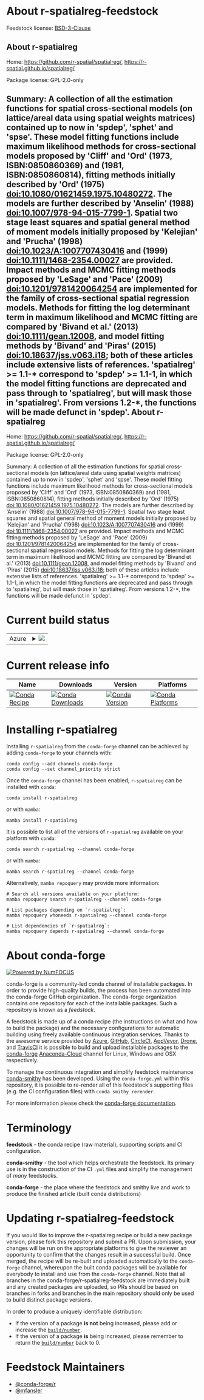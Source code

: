 About r-spatialreg-feedstock
============================

Feedstock license: [BSD-3-Clause](https://github.com/conda-forge/r-spatialreg-feedstock/blob/main/LICENSE.txt)

About r-spatialreg
------------------

Home: https://github.com/r-spatial/spatialreg/, https://r-spatial.github.io/spatialreg/

Package license: GPL-2.0-only

Summary: A collection of all the estimation functions for spatial cross-sectional models (on lattice/areal data using spatial weights matrices) contained up to now in 'spdep', 'sphet' and 'spse'. These model fitting functions include maximum likelihood methods for cross-sectional models proposed by 'Cliff' and 'Ord' (1973, ISBN:0850860369) and (1981, ISBN:0850860814), fitting methods initially described by 'Ord' (1975) <doi:10.1080/01621459.1975.10480272>. The models are further described by 'Anselin' (1988) <doi:10.1007/978-94-015-7799-1>. Spatial two stage least squares and spatial general method of moment models initially proposed by 'Kelejian' and 'Prucha' (1998) <doi:10.1023/A:1007707430416> and (1999) <doi:10.1111/1468-2354.00027> are provided. Impact methods and MCMC fitting methods proposed by 'LeSage' and 'Pace' (2009) <doi:10.1201/9781420064254> are implemented for the family of cross-sectional spatial regression models. Methods for fitting the log determinant term in maximum likelihood and MCMC fitting are compared by 'Bivand et al.' (2013) <doi:10.1111/gean.12008>, and model fitting methods by 'Bivand' and 'Piras' (2015) <doi:10.18637/jss.v063.i18>; both of these articles include extensive lists of references. 'spatialreg' >= 1.1-* correspond to 'spdep' >= 1.1-1, in which the model fitting functions are deprecated and pass through to 'spatialreg', but will mask those in 'spatialreg'. From versions 1.2-*, the functions will be made defunct in 'spdep'.
About r-spatialreg
------------------

Home: https://github.com/r-spatial/spatialreg/, https://r-spatial.github.io/spatialreg/

Package license: GPL-2.0-only

Summary: A collection of all the estimation functions for spatial cross-sectional models (on lattice/areal data using spatial weights matrices) contained up to now in 'spdep', 'sphet' and 'spse'. These model fitting functions include maximum likelihood methods for cross-sectional models proposed by 'Cliff' and 'Ord' (1973, ISBN:0850860369) and (1981, ISBN:0850860814), fitting methods initially described by 'Ord' (1975) <doi:10.1080/01621459.1975.10480272>. The models are further described by 'Anselin' (1988) <doi:10.1007/978-94-015-7799-1>. Spatial two stage least squares and spatial general method of moment models initially proposed by 'Kelejian' and 'Prucha' (1998) <doi:10.1023/A:1007707430416> and (1999) <doi:10.1111/1468-2354.00027> are provided. Impact methods and MCMC fitting methods proposed by 'LeSage' and 'Pace' (2009) <doi:10.1201/9781420064254> are implemented for the family of cross-sectional spatial regression models. Methods for fitting the log determinant term in maximum likelihood and MCMC fitting are compared by 'Bivand et al.' (2013) <doi:10.1111/gean.12008>, and model fitting methods by 'Bivand' and 'Piras' (2015) <doi:10.18637/jss.v063.i18>; both of these articles include extensive lists of references. 'spatialreg' >= 1.1-* correspond to 'spdep' >= 1.1-1, in which the model fitting functions are deprecated and pass through to 'spatialreg', but will mask those in 'spatialreg'. From versions 1.2-*, the functions will be made defunct in 'spdep'.

Current build status
====================


<table>
    
  <tr>
    <td>Azure</td>
    <td>
      <details>
        <summary>
          <a href="https://dev.azure.com/conda-forge/feedstock-builds/_build/latest?definitionId=14810&branchName=main">
            <img src="https://dev.azure.com/conda-forge/feedstock-builds/_apis/build/status/r-spatialreg-feedstock?branchName=main">
          </a>
        </summary>
        <table>
          <thead><tr><th>Variant</th><th>Status</th></tr></thead>
          <tbody><tr>
              <td>linux_64_r_base4.1</td>
              <td>
                <a href="https://dev.azure.com/conda-forge/feedstock-builds/_build/latest?definitionId=14810&branchName=main">
                  <img src="https://dev.azure.com/conda-forge/feedstock-builds/_apis/build/status/r-spatialreg-feedstock?branchName=main&jobName=linux&configuration=linux%20linux_64_r_base4.1" alt="variant">
                </a>
              </td>
            </tr><tr>
              <td>linux_64_r_base4.2</td>
              <td>
                <a href="https://dev.azure.com/conda-forge/feedstock-builds/_build/latest?definitionId=14810&branchName=main">
                  <img src="https://dev.azure.com/conda-forge/feedstock-builds/_apis/build/status/r-spatialreg-feedstock?branchName=main&jobName=linux&configuration=linux%20linux_64_r_base4.2" alt="variant">
                </a>
              </td>
            </tr><tr>
              <td>osx_64_r_base4.1</td>
              <td>
                <a href="https://dev.azure.com/conda-forge/feedstock-builds/_build/latest?definitionId=14810&branchName=main">
                  <img src="https://dev.azure.com/conda-forge/feedstock-builds/_apis/build/status/r-spatialreg-feedstock?branchName=main&jobName=osx&configuration=osx%20osx_64_r_base4.1" alt="variant">
                </a>
              </td>
            </tr><tr>
              <td>osx_64_r_base4.2</td>
              <td>
                <a href="https://dev.azure.com/conda-forge/feedstock-builds/_build/latest?definitionId=14810&branchName=main">
                  <img src="https://dev.azure.com/conda-forge/feedstock-builds/_apis/build/status/r-spatialreg-feedstock?branchName=main&jobName=osx&configuration=osx%20osx_64_r_base4.2" alt="variant">
                </a>
              </td>
            </tr><tr>
              <td>win_64</td>
              <td>
                <a href="https://dev.azure.com/conda-forge/feedstock-builds/_build/latest?definitionId=14810&branchName=main">
                  <img src="https://dev.azure.com/conda-forge/feedstock-builds/_apis/build/status/r-spatialreg-feedstock?branchName=main&jobName=win&configuration=win%20win_64_" alt="variant">
                </a>
              </td>
            </tr>
          </tbody>
        </table>
      </details>
    </td>
  </tr>
</table>

Current release info
====================

| Name | Downloads | Version | Platforms |
| --- | --- | --- | --- |
| [![Conda Recipe](https://img.shields.io/badge/recipe-r--spatialreg-green.svg)](https://anaconda.org/conda-forge/r-spatialreg) | [![Conda Downloads](https://img.shields.io/conda/dn/conda-forge/r-spatialreg.svg)](https://anaconda.org/conda-forge/r-spatialreg) | [![Conda Version](https://img.shields.io/conda/vn/conda-forge/r-spatialreg.svg)](https://anaconda.org/conda-forge/r-spatialreg) | [![Conda Platforms](https://img.shields.io/conda/pn/conda-forge/r-spatialreg.svg)](https://anaconda.org/conda-forge/r-spatialreg) |

Installing r-spatialreg
=======================

Installing `r-spatialreg` from the `conda-forge` channel can be achieved by adding `conda-forge` to your channels with:

```
conda config --add channels conda-forge
conda config --set channel_priority strict
```

Once the `conda-forge` channel has been enabled, `r-spatialreg` can be installed with `conda`:

```
conda install r-spatialreg
```

or with `mamba`:

```
mamba install r-spatialreg
```

It is possible to list all of the versions of `r-spatialreg` available on your platform with `conda`:

```
conda search r-spatialreg --channel conda-forge
```

or with `mamba`:

```
mamba search r-spatialreg --channel conda-forge
```

Alternatively, `mamba repoquery` may provide more information:

```
# Search all versions available on your platform:
mamba repoquery search r-spatialreg --channel conda-forge

# List packages depending on `r-spatialreg`:
mamba repoquery whoneeds r-spatialreg --channel conda-forge

# List dependencies of `r-spatialreg`:
mamba repoquery depends r-spatialreg --channel conda-forge
```


About conda-forge
=================

[![Powered by
NumFOCUS](https://img.shields.io/badge/powered%20by-NumFOCUS-orange.svg?style=flat&colorA=E1523D&colorB=007D8A)](https://numfocus.org)

conda-forge is a community-led conda channel of installable packages.
In order to provide high-quality builds, the process has been automated into the
conda-forge GitHub organization. The conda-forge organization contains one repository
for each of the installable packages. Such a repository is known as a *feedstock*.

A feedstock is made up of a conda recipe (the instructions on what and how to build
the package) and the necessary configurations for automatic building using freely
available continuous integration services. Thanks to the awesome service provided by
[Azure](https://azure.microsoft.com/en-us/services/devops/), [GitHub](https://github.com/),
[CircleCI](https://circleci.com/), [AppVeyor](https://www.appveyor.com/),
[Drone](https://cloud.drone.io/welcome), and [TravisCI](https://travis-ci.com/)
it is possible to build and upload installable packages to the
[conda-forge](https://anaconda.org/conda-forge) [Anaconda-Cloud](https://anaconda.org/)
channel for Linux, Windows and OSX respectively.

To manage the continuous integration and simplify feedstock maintenance
[conda-smithy](https://github.com/conda-forge/conda-smithy) has been developed.
Using the ``conda-forge.yml`` within this repository, it is possible to re-render all of
this feedstock's supporting files (e.g. the CI configuration files) with ``conda smithy rerender``.

For more information please check the [conda-forge documentation](https://conda-forge.org/docs/).

Terminology
===========

**feedstock** - the conda recipe (raw material), supporting scripts and CI configuration.

**conda-smithy** - the tool which helps orchestrate the feedstock.
                   Its primary use is in the construction of the CI ``.yml`` files
                   and simplify the management of *many* feedstocks.

**conda-forge** - the place where the feedstock and smithy live and work to
                  produce the finished article (built conda distributions)


Updating r-spatialreg-feedstock
===============================

If you would like to improve the r-spatialreg recipe or build a new
package version, please fork this repository and submit a PR. Upon submission,
your changes will be run on the appropriate platforms to give the reviewer an
opportunity to confirm that the changes result in a successful build. Once
merged, the recipe will be re-built and uploaded automatically to the
`conda-forge` channel, whereupon the built conda packages will be available for
everybody to install and use from the `conda-forge` channel.
Note that all branches in the conda-forge/r-spatialreg-feedstock are
immediately built and any created packages are uploaded, so PRs should be based
on branches in forks and branches in the main repository should only be used to
build distinct package versions.

In order to produce a uniquely identifiable distribution:
 * If the version of a package **is not** being increased, please add or increase
   the [``build/number``](https://docs.conda.io/projects/conda-build/en/latest/resources/define-metadata.html#build-number-and-string).
 * If the version of a package **is** being increased, please remember to return
   the [``build/number``](https://docs.conda.io/projects/conda-build/en/latest/resources/define-metadata.html#build-number-and-string)
   back to 0.

Feedstock Maintainers
=====================

* [@conda-forge/r](https://github.com/conda-forge/r/)
* [@mfansler](https://github.com/mfansler/)

